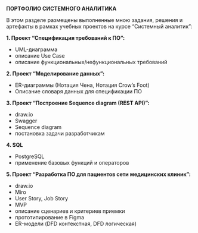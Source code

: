 ****ПОРТФОЛИО СИСТЕМНОГО АНАЛИТИКА****

В этом разделе размещены выполненные мною задания, решения и артефакты в рамках учебных проектов на курсе “Системный аналитик”:

**1. Проект “Спецификация требований к ПО”:**
- UML-диаграмма
- описание Use Case
- описание функциональных/нефункциональных требований
  

**2. Проект “Моделирование данных”:**
- ER-диаграммы (Нотация Чена, Нотация Crow’s Foot)
- Описание словаря данных для спецификации ПО
  

**3. Проект “Построение Sequence diagram (REST API)”:**
- draw.io
- Swagger
- Sequence diagram
- постановка задачи разработчикам
  

**4. SQL**
- PostgreSQL
- применение базовых функций и операторов
  

**5. Проект “Разработка ПО для пациентов сети медицинских клиник”:**
- draw.io
- Miro
- User Story, Job Story
- MVP
- описание сценариев и критериев приемки
- прототипирование в Figma
- ER-модели (DFD контекстная, DFD логическая)

